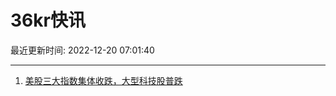 # 36kr快讯

最近更新时间: 2022-12-20 07:01:40

--- 
1. [美股三大指数集体收跌，大型科技股普跌](https://www.36kr.com/newsflashes/2051576863169792) 
